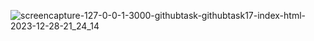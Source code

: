 ![screencapture-127-0-0-1-3000-githubtask-githubtask17-index-html-2023-12-28-21_24_14](https://github.com/kanji2001/js-background-color-changer/assets/153625398/fd91c841-4955-41f3-8e3d-612942424146)
